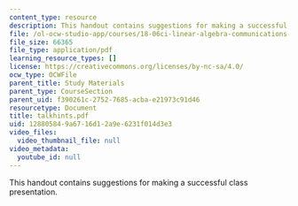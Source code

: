 ```yaml
---
content_type: resource
description: This handout contains suggestions for making a successful class presentation.
file: /ol-ocw-studio-app/courses/18-06ci-linear-algebra-communications-intensive-spring-2004/128805849a6716d12a9e6231f014d3e3_talkhints.pdf
file_size: 66365
file_type: application/pdf
learning_resource_types: []
license: https://creativecommons.org/licenses/by-nc-sa/4.0/
ocw_type: OCWFile
parent_title: Study Materials
parent_type: CourseSection
parent_uid: f390261c-2752-7685-acba-e21973c91d46
resourcetype: Document
title: talkhints.pdf
uid: 12880584-9a67-16d1-2a9e-6231f014d3e3
video_files:
  video_thumbnail_file: null
video_metadata:
  youtube_id: null
---
```

This handout contains suggestions for making a successful class presentation.